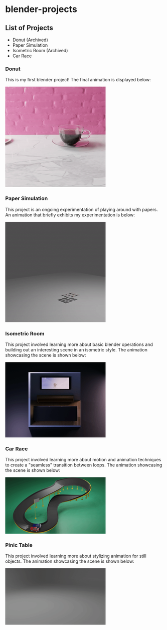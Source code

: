 # blender-projects

## List of Projects
- Donut (Archived)
- Paper Simulation
- Isometric Room (Archived)
- Car Race

### Donut 

This is my first blender project! The final animation is displayed below:

![](archive/donut/output.gif)

### Paper Simulation 

This project is an ongoing experimentation of playing around with papers. An animation that briefly exhibits my experimentation is below:

![](lazy_tutorials/paper/output.gif)

### Isometric Room 

This project involved learning more about basic blender operations and building out an interesting scene in an isometric style. The animation showcasing the scene is shown below:

![](archive/isometric_room/output.gif)

### Car Race

This project involved learning more about motion and animation techniques to create a "seamless" transition between loops. The animation showcasing the scene is shown below:

![](archive/car_race/output.gif)

### Pinic Table

This project involved learning more about stylizing animation for still objects. The animation showcasing the scene is shown below:

![](archive/pinic_table/output.gif)

